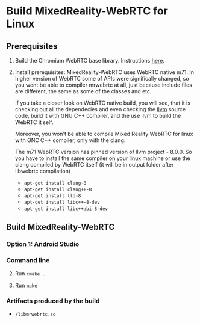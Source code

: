 # Build MixedReality-WebRTC for Linux

## Prerequisites

1. Build the Chromium WebRTC base library. Instructions [here](../libwebrtc/README.md).

2. Install prerequisites:
   MixedReality-WebRTC uses WebRTC native m71. In higher version of WebRTC some of APIs were significally changed, so you wont be able to compiler mrwebrtc at all, just because include files are different, the same as some of the classes and etc.
   
   If you take a closer look on WebRTC native build, you will see, that it is checking out all the dependecies and even checking the [llvm](https://github.com/llvm/llvm-project) source code, build it with GNU C++ compiler, and the use llvm to build the WebRTC it self. 

   Moreover, you won't be able to compile Mixed Reality WebRTC for linux with GNC C++ compiler, only with the clang.

   The m71 WebRTC version has pinned version of llvm project - 8.0.0. So you have to install the same compiler on your linux machine or use the clang compiled by WebRTC itself (it will be in output folder after libwebrtc compilation)
    * `apt-get install clang-8`
    * `apt-get install clang++-8`
    * `apt-get install lld-8`
    * `apt-get install libc++-8-dev`
    * `apt-get install libc++abi-8-dev`

## Build MixedReality-WebRTC

### Option 1: Android Studio

### Command line

2. Run `cmake .`

2. Run `make`

### Artifacts produced by the build

* `/libmrwebrtc.so`
